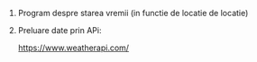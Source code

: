 1. Program despre starea vremii (in functie de locatie de locatie)
2. Preluare date prin APi:
    
    https://www.weatherapi.com/
